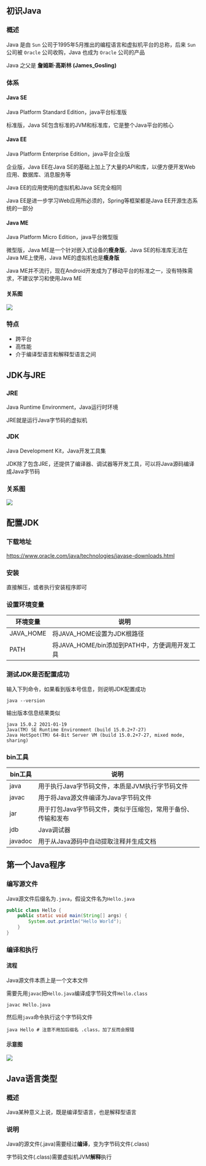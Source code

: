 ## 初识Java

### 概述

Java 是由 `Sun` 公司于1995年5月推出的编程语言和虚拟机平台的总称，后来 `Sun` 公司被 `Oracle` 公司收购，Java 也成为 `Oracle` 公司的产品

Java 之父是 **詹姆斯·高斯林 (James_Gosling)**

### 体系

#### Java SE

Java Platform Standard Edition，java平台标准版

标准版，Java SE包含标准的JVM和标准库，它是整个Java平台的核心

#### Java EE

Java Platform Enterprise Edition，java平台企业版

企业版，Java EE在Java SE的基础上加上了大量的API和库，以便方便开发Web应用、数据库、消息服务等

Java EE的应用使用的虚拟机和Java SE完全相同

Java EE是进一步学习Web应用所必须的，Spring等框架都是Java EE开源生态系统的一部分

#### Java ME

Java Platform Micro Edition，java平台微型版

微型版，Java ME是一个针对嵌入式设备的**瘦身版**，Java SE的标准库无法在Java ME上使用，Java ME的虚拟机也是**瘦身版**

Java ME并不流行，现在Android开发成为了移动平台的标准之一，没有特殊需求，不建议学习和使用Java ME

#### 关系图

![](./images/image-20210323162530876.png)

### 特点

* 跨平台
* 高性能
* 介于编译型语言和解释型语言之间



## JDK与JRE

### JRE

Java Runtime Environment，Java运行时环境

JRE就是运行Java字节码的虚拟机

### JDK

Java Development Kit，Java开发工具集

JDK除了包含JRE，还提供了编译器、调试器等开发工具，可以将Java源码编译成Java字节码

### 关系图

![](./images/image-20210323163004474.png)



## 配置JDK

### 下载地址

https://www.oracle.com/java/technologies/javase-downloads.html

### 安装

直接解压，或者执行安装程序即可

### 设置环境变量

| 环境变量  | 说明                                          |
| --------- | --------------------------------------------- |
| JAVA_HOME | 将JAVA_HOME设置为JDK根路径                    |
| PATH      | 将JAVA_HOME/bin添加到PATH中，方便调用开发工具 |

### 测试JDK是否配置成功

输入下列命令，如果看到版本号信息，则说明JDK配置成功

```shell
java --version
```

输出版本信息结果类似

```
java 15.0.2 2021-01-19
Java(TM) SE Runtime Environment (build 15.0.2+7-27)
Java HotSpot(TM) 64-Bit Server VM (build 15.0.2+7-27, mixed mode, sharing)
```

### bin工具

| bin工具 | 说明                                                         |
| ------- | ------------------------------------------------------------ |
| java    | 用于执行Java字节码文件，本质是JVM执行字节码文件              |
| javac   | 用于将Java源文件编译为Java字节码文件                         |
| jar     | 用于打包Java字节码文件，类似于压缩包，常用于备份、传输和发布 |
| jdb     | Java调试器                                                   |
| javadoc | 用于从Java源码中自动提取注释并生成文档                       |



## 第一个Java程序

### 编写源文件

Java源文件后缀名为`.java`，假设文件名为`Hello.java`

```java
public class Hello {
    public static void main(String[] args) {
        System.out.println("Hello World");
    }
}
```

### 编译和执行

#### 流程

Java源文件本质上是一个文本文件

需要先用`javac`把`Hello.java`编译成字节码文件`Hello.class`

```shell
javac Hello.java
```

然后用`java`命令执行这个字节码文件

```shell
java Hello # 注意不用加后缀名 .class，加了反而会报错
```

#### 示意图

![](./images/image-20210323163904299.png)



## Java语言类型

### 概述

Java某种意义上说，既是编译型语言，也是解释型语言

### 说明

Java的源文件(.java)需要经过**编译**，变为字节码文件(.class)

字节码文件(.class)需要虚拟机JVM**解释**执行
